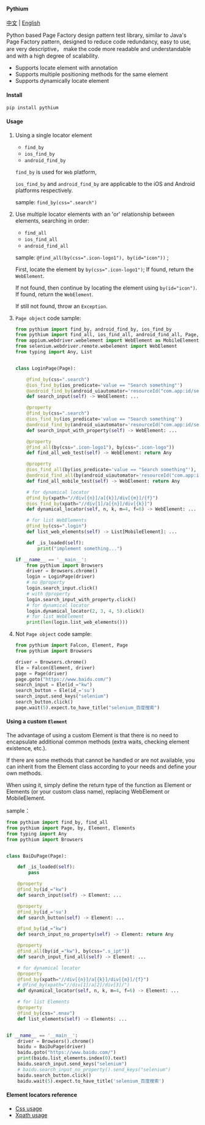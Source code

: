 <!-- README.md -->
#### Pythium 
[中文](README.md) | [English](README.en.md)

Python based Page Factory design pattern test library, similar to Java's Page Factory pattern, 
designed to reduce code redundancy, easy to use, are very descriptive， make the code more 
readable and understandable and with a high degree of scalability.

- Supports locate element with annotation
- Supports multiple positioning methods for the same element
- Supports dynamically locate element

#### Install

`pip install pythium`

#### Usage

1. Using a single locator element
   - `find_by`
   - `ios_find_by`
   - `android_find_by`
   
   `find_by` is used for `Web` platform, 

   `ios_find_by` and `android_find_by` are applicable to the iOS and Android platforms respectively.

   sample: `find_by(css=".search")`

2. Use multiple locator elements with an 'or' relationship between elements, searching in order:
   - `find_all`
   - `ios_find_all`
   - `android_find_all`
   
   sample: `@find_all(by(css=".icon-logo1"), by(id="icon"))` ;

   First, locate the element by `by(css=".icon-logo1")`; If found, return the `WebElement`.

   If not found, then continue by locating the element using `by(id="icon")`. If found, return the `WebElement`.

   If still not found, throw an `Exception`.

3. `Page object` code sample:
    ```python
    from pythium import find_by, android_find_by, ios_find_by
    from pythium import find_all, ios_find_all, android_find_all, Page, by
    from appium.webdriver.webelement import WebElement as MobileElement
    from selenium.webdriver.remote.webelement import WebElement
    from typing import Any, List
    
    
    class LoginPage(Page):
    
        @find_by(css=".search")
        @ios_find_by(ios_predicate='value == "Search something"')
        @android_find_by(android_uiautomator='resourceId("com.app:id/search_txtbox")')
        def search_input(self) -> WebElement: ...
    
        @property
        @find_by(css=".search")
        @ios_find_by(ios_predicate='value == "Search something"')
        @android_find_by(android_uiautomator='resourceId("com.app:id/search_txtbox")')
        def search_input_with_property(self) -> WebElement: ...
    
        @property
        @find_all(by(css=".icon-logo1"), by(css=".icon-logo"))
        def find_all_web_test(self) -> WebElement: return Any
    
        @property
        @ios_find_all(by(ios_predicate='value == "Search something"'), by(ios_predicate='value == "Search result"'))
        @android_find_all(by(android_uiautomator='resourceId("com.app:id/search_txtbox")'), by(android_uiautomator='resourceId("com.app:id/search_txtbox")'))
        def find_all_mobile_test(self) -> WebElement: return Any
    
        # for dynamical locator
        @find_by(xpath="//div[{n}]/a[{k}]/div[{m}]/{f}")
        @ios_find_by(xpath="//div[1]/a[{n}]/div[{k}]")
        def dynamical_locator(self, n, k, m=4, f=6) -> WebElement: ...
    
        # for list WebElements
        @find_by(css=".login")
        def list_web_elements(self) -> List[MobileElement]: ...
    
        def _is_loaded(self):
            print("implement something...")
    
    if __name__ == '__main__':
        from pythium import Browsers
        driver = Browsers.chrome()
        login = LoginPage(driver)
        # no @property
        login.search_input.click()
        # with @property
        login.search_input_with_property.click()
        # for dynamical locator
        login.dynamical_locator(2, 3, 4, 5).click()
        # for list WebElement
        print(len(login.list_web_elements()))
    ```
4. Not `Page object` code sample:
    ```python
    from pythium import Falcon, Element, Page
    from pythium import Browsers

    driver = Browsers.chrome()
    Ele = Falcon(Element, driver)
    page = Page(driver)
    page.goto("https://www.baidu.com/")
    search_input = Ele(id_="kw")
    search_button = Ele(id_='su')
    search_input.send_keys("selenium")
    search_button.click()
    page.wait(5).expect.to_have_title("selenium_百度搜索")
    ```

#### Using a custom `Element`

   The advantage of using a custom Element is that there is no need to encapsulate additional common methods (extra waits, checking element existence, etc.).

   If there are some methods that cannot be handled or are not available, you can inherit from the Element class according to your needs and define your own methods.

   When using it, simply define the return type of the function as Element or Elements (or your custom class name), replacing WebElement or MobileElement.

   sample：

   ```python
   from pythium import find_by, find_all
   from pythium import Page, by, Element, Elements
   from typing import Any
   from pythium import Browsers


   class BaiDuPage(Page):
   
       def _is_loaded(self):
           pass
   
       @property
       @find_by(id_="kw")
       def search_input(self) -> Element: ...
   
       @property
       @find_by(id_='su')
       def search_button(self) -> Element: ...
   
       @find_by(id_="kw")
       def search_input_no_property(self) -> Element: return Any
   
       @property
       @find_all(by(id_="kw"), by(css=".s_ipt"))
       def search_input_find_all(self) -> Element: ...
   
       # for dynamical locator
       @property
       @find_by(xpath="//div[{n}]/a[{k}]/div[{m}]/{f}")
       # @find_by(xpath="//div[1]/a[2]/div[3]/")
       def dynamical_locator(self, n, k, m=4, f=6) -> Element: ...
   
       # for list Elements
       @property
       @find_by(css=".mnav")
       def list_elements(self) -> Elements: ...
   
   
   if __name__ == '__main__':
       driver = Browsers().chrome()
       baidu = BaiDuPage(driver)
       baidu.goto("https://www.baidu.com/")
       print(baidu.list_elements.index(0).text)
       baidu.search_input.send_keys("selenium")
       # baidu.search_input_no_property().send_keys("selenium")
       baidu.search_button.click()
       baidu.wait(5).expect.to_have_title('selenium_百度搜索')
   ```

#### Element locators reference

- [Css usage](./docs/locator%20cheat%20sheet/Css%20cheat%20sheet.md)
- [Xpath usage](./docs/locator%20cheat%20sheet/Xpath%20cheat%20sheet.md)